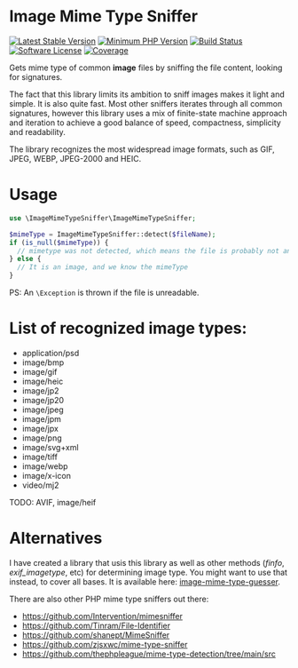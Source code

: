 # Image Mime Type Sniffer

[![Latest Stable Version](https://img.shields.io/packagist/v/rosell-dk/image-mime-type-sniffer.svg)](https://packagist.org/packages/rosell-dk/image-mime-type-sniffer)
[![Minimum PHP Version](https://img.shields.io/packagist/php-v/rosell-dk/image-mime-type-sniffer)](https://php.net)
[![Build Status](https://github.com/rosell-dk/image-mime-type-sniffer/actions/workflows/php.yml/badge.svg)](https://github.com/rosell-dk/image-mime-type-sniffer/actions/workflows/php.yml)
[![Software License](https://img.shields.io/badge/license-MIT-418677.svg)](https://github.com/rosell-dk/image-mime-type-sniffer/blob/master/LICENSE)
[![Coverage](https://img.shields.io/endpoint?url=https://little-b.it/image-mime-type-sniffer/code-coverage/coverage-badge.json)](http://little-b.it/image-mime-type-sniffer/code-coverage/coverage/index.html)


Gets mime type of common **image** files by sniffing the file content, looking for signatures.

The fact that this library limits its ambition to sniff images makes it light and simple. It is also quite fast. Most other sniffers iterates through all common signatures, however this library uses a mix of finite-state machine approach and iteration to achieve a good balance of speed, compactness, simplicity and readability.

The library recognizes the most widespread image formats, such as GIF, JPEG, WEBP, JPEG-2000 and HEIC.

# Usage

```php
use \ImageMimeTypeSniffer\ImageMimeTypeSniffer;

$mimeType = ImageMimeTypeSniffer::detect($fileName);  
if (is_null($mimeType)) {
  // mimetype was not detected, which means the file is probably not an image (unless it is a rare type)
} else {
  // It is an image, and we know the mimeType
}
```

PS: An `\Exception` is thrown if the file is unreadable.

# List of recognized image types:

- application/psd
- image/bmp
- image/gif
- image/heic
- image/jp2
- image/jp20
- image/jpeg
- image/jpm
- image/jpx
- image/png
- image/svg+xml
- image/tiff
- image/webp
- image/x-icon
- video/mj2

TODO: AVIF, image/heif


# Alternatives

I have created a library that usis this library as well as other methods (*finfo*, *exif_imagetype*, etc) for determining image type. You might want to use that instead, to cover all bases. It is available here: [image-mime-type-guesser](https://github.com/rosell-dk/image-mime-type-guesser).

There are also other PHP mime type sniffers out there:

- https://github.com/Intervention/mimesniffer
- https://github.com/Tinram/File-Identifier
- https://github.com/shanept/MimeSniffer
- https://github.com/zjsxwc/mime-type-sniffer
- https://github.com/thephpleague/mime-type-detection/tree/main/src
